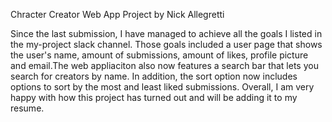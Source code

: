 Chracter Creator Web App
Project by Nick Allegretti

Since the last submission, I have managed to achieve all the goals I listed in the my-project slack channel. Those goals included a user page that shows the user's name, amount of submissions, amount of likes, profile picture and email.The web appliaciton also now features a search bar that lets you search for creators by name. In addition, the sort option now includes options to sort by the most and least liked submissions. Overall, I am very happy with how this project has turned out and will be adding it to my resume.
